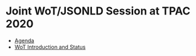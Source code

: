 # Joint WoT/JSONLD Session at TPAC 2020

* [Agenda](https://github.com/w3c/wot/issues/933)
* [WoT Introduction and Status](https://github.com/w3c/wot-marketing/blob/master/presentations/2020-10-WoT-Intro.pptx)
